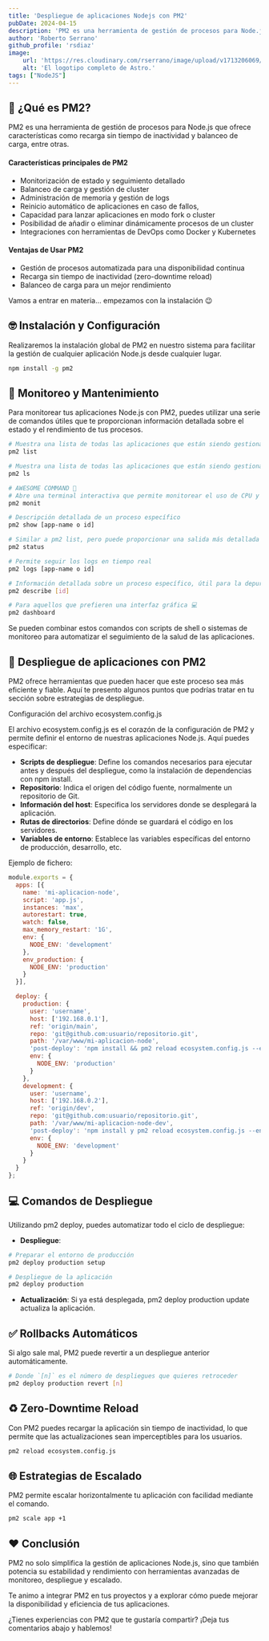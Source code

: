 ```yaml
---
title: 'Despliegue de aplicaciones Nodejs con PM2'
pubDate: 2024-04-15
description: 'PM2 es una herramienta de gestión de procesos para Node.js con características como recarga sin tiempo de inactividad y balanceo de carga.'
author: 'Roberto Serrano'
github_profile: 'rsdiaz'
image:
    url: 'https://res.cloudinary.com/rserrano/image/upload/v1713206069/DALL_E_2024-04-13_11.11.56_-_Design_a_minimalist_image_representing_a_high-availability_application._The_image_should_include_abstract_interconnected_nodes_with_a_continuous_loop_hbarzt.webp'
    alt: 'El logotipo completo de Astro.'
tags: ["NodeJS"]
---
```

## 🤔 ¿Qué es PM2?

PM2 es una herramienta de gestión de procesos para Node.js que ofrece características como recarga sin tiempo de inactividad y balanceo de carga, entre otras.

#### Características principales de PM2

- Monitorización de estado y seguimiento detallado
- Balanceo de carga y gestión de cluster
- Administración de memoria y gestión de logs
- Reinicio automático de aplicaciones en caso de fallos,
- Capacidad para lanzar aplicaciones en modo fork o cluster
- Posibilidad de añadir o eliminar dinámicamente procesos de un cluster
- Integraciones con herramientas de DevOps como Docker y Kubernetes

#### Ventajas de Usar PM2
- Gestión de procesos automatizada para una disponibilidad continua
- Recarga sin tiempo de inactividad (zero-downtime reload)
- Balanceo de carga para un mejor rendimiento

Vamos a entrar en materia… empezamos con la instalación 😉

## 🤓 Instalación y Configuración

Realizaremos la instalación global de PM2 en nuestro sistema para facilitar la gestión de cualquier aplicación Node.js desde cualquier lugar.

```sh
npm install -g pm2
```

## 🧐 Monitoreo y Mantenimiento

Para monitorear tus aplicaciones Node.js con PM2, puedes utilizar una serie de comandos útiles que te proporcionan información detallada sobre el estado y el rendimiento de tus procesos.

```sh
# Muestra una lista de todas las aplicaciones que están siendo gestionadas por PM2
pm2 list

# Muestra una lista de todas las aplicaciones que están siendo gestionadas por PM2 con más detalle
pm2 ls

# AWESOME COMMAND 🚨
# Abre una terminal interactiva que permite monitorear el uso de CPU y memoria de cada aplicación en tiempo real
pm2 monit

# Descripción detallada de un proceso específico
pm2 show [app-name o id]

# Similar a pm2 list, pero puede proporcionar una salida más detallada dependiendo de las versiones de PM2
pm2 status

# Permite seguir los logs en tiempo real
pm2 logs [app-name o id]

# Información detallada sobre un proceso específico, útil para la depuración
pm2 describe [id]

# Para aquellos que prefieren una interfaz gráfica 💻
pm2 dashboard
```

Se pueden combinar estos comandos con scripts de shell o sistemas de monitoreo para automatizar el seguimiento de la salud de las aplicaciones.

## 🚀 Despliegue de aplicaciones con PM2

PM2 ofrece herramientas que pueden hacer que este proceso sea más eficiente y fiable. Aquí te presento algunos puntos que podrías tratar en tu sección sobre estrategias de despliegue.

Configuración del archivo ecosystem.config.js

El archivo ecosystem.config.js es el corazón de la configuración de PM2 y permite definir el entorno de nuestras aplicaciones Node.js. Aquí puedes especificar:

- **Scripts de despliegue**: Define los comandos necesarios para ejecutar antes y después del despliegue, como la instalación de dependencias con npm install.
- **Repositorio**: Indica el origen del código fuente, normalmente un repositorio de Git.
- **Información del host**: Especifica los servidores donde se desplegará la aplicación.
- **Rutas de directorios**: Define dónde se guardará el código en los servidores.
- **Variables de entorno**: Establece las variables específicas del entorno de producción, desarrollo, etc.

Ejemplo de fichero:

```javascript
module.exports = {
  apps: [{
    name: 'mi-aplicacion-node',
    script: 'app.js',
    instances: 'max',
    autorestart: true,
    watch: false,
    max_memory_restart: '1G',
    env: {
      NODE_ENV: 'development'
    },
    env_production: {
      NODE_ENV: 'production'
    }
  }],

  deploy: {
    production: {
      user: 'username',
      host: ['192.168.0.1'],
      ref: 'origin/main',
      repo: 'git@github.com:usuario/repositorio.git',
      path: '/var/www/mi-aplicacion-node',
      'post-deploy': 'npm install && pm2 reload ecosystem.config.js --env production',
      env: {
        NODE_ENV: 'production'
      }
    },
    development: {
      user: 'username',
      host: ['192.168.0.2'],
      ref: 'origin/dev',
      repo: 'git@github.com:usuario/repositorio.git',
      path: '/var/www/mi-aplicacion-node-dev',
      'post-deploy': 'npm install y pm2 reload ecosystem.config.js --env development',
      env: {
        NODE_ENV: 'development'
      }
    }
  }
};
```

## 💻 Comandos de Despliegue

Utilizando pm2 deploy, puedes automatizar todo el ciclo de despliegue:

- **Despliegue**:
```sh
# Preparar el entorno de producción
pm2 deploy production setup

# Despliegue de la aplicación
pm2 deploy production
```

- **Actualización**: Si ya está desplegada, pm2 deploy production update actualiza la aplicación.

## ✅ Rollbacks Automáticos

Si algo sale mal, PM2 puede revertir a un despliegue anterior automáticamente.

```sh
# Donde `[n]` es el número de despliegues que quieres retroceder
pm2 deploy production revert [n]
```

## ♻️ Zero-Downtime Reload

Con PM2 puedes recargar la aplicación sin tiempo de inactividad, lo que permite que las actualizaciones sean imperceptibles para los usuarios.

```sh
pm2 reload ecosystem.config.js
```

## 🌐 Estrategias de Escalado

PM2 permite escalar horizontalmente tu aplicación con facilidad mediante el comando.

```sh
pm2 scale app +1
```

## ❤️ Conclusión

PM2 no solo simplifica la gestión de aplicaciones Node.js, sino que también potencia su estabilidad y rendimiento con herramientas avanzadas de monitoreo, despliegue y escalado.

Te animo a integrar PM2 en tus proyectos y a explorar cómo puede mejorar la disponibilidad y eficiencia de tus aplicaciones.

¿Tienes experiencias con PM2 que te gustaría compartir? ¡Deja tus comentarios abajo y hablemos!